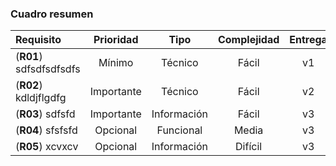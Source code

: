 

### Cuadro resumen

| **Requisito** | **Prioridad** | **Tipo** | **Complejidad** | **Entrega** | **Incidencia** |
| :------------ | :-----------: | :------: | :-------------: | :---------: | :------------: |
| (**R01**) sdfsdfsdfsdfs | Mínimo | Técnico | Fácil | v1 | [23](https://github.com/ricpelo/pro/issues/23) |
| (**R02**) kdldjflgdfg | Importante | Técnico | Fácil | v2 | [24](https://github.com/ricpelo/pro/issues/24) |
| (**R03**) sdfsfd | Importante | Información | Fácil | v3 | [25](https://github.com/ricpelo/pro/issues/25) |
| (**R04**) sfsfsfd | Opcional | Funcional | Media | v3 | [26](https://github.com/ricpelo/pro/issues/26) |
| (**R05**) xcvxcv | Opcional | Información | Difícil | v3 | [27](https://github.com/ricpelo/pro/issues/27) |
